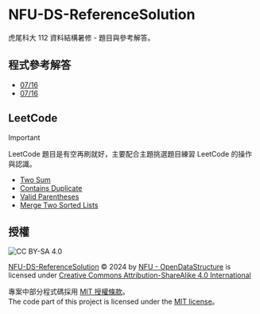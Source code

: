 # NFU-DS-ReferenceSolution

虎尾科大 112 資料結構暑修 - 題目與參考解答。

## 程式參考解答

- [07/16](./0716/README.md)
- [07/16](./0717/README.md)

## LeetCode

> [!IMPORTANT]
> LeetCode 題目是有空再刷就好，主要配合主題挑選題目練習 LeetCode 的操作與認識。

- [Two Sum](https://leetcode.com/problems/two-sum/description/)
- [Contains Duplicate](https://leetcode.com/problems/contains-duplicate/description/)
- [Valid Parentheses](https://leetcode.com/problems/valid-parentheses/description/)
- [Merge Two Sorted Lists](https://leetcode.com/problems/merge-two-sorted-lists/description/)

## 授權

![CC BY-SA 4.0](https://licensebuttons.net/l/by-sa/4.0/88x31.png)

[NFU-DS-ReferenceSolution](https://github.com/NFU-OpenDataStructure/NFU-DS-ReferenceSolution) © 2024 by [NFU - OpenDataStructure](https://github.com/NFU-OpenDataStructure) is licensed under [Creative Commons Attribution-ShareAlike 4.0 International](https://creativecommons.org/licenses/by-sa/4.0/?ref=chooser-v1)

專案中部分程式碼採用 [MIT 授權條款](./LICENSE)。  
 The code part of this project is licensed under the [MIT license](./LICENSE)。
